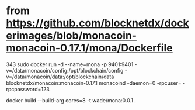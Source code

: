 


# from https://github.com/blocknetdx/dockerimages/blob/monacoin-monacoin-0.17.1/mona/Dockerfile






343  sudo  docker run -d --name=mona -p 9401:9401 -v=/data/monacoin/config:/opt/blockchain/config -v=/data/monacoin/data:/opt/blockchain/data  blocknetdx/monacoin:monacoin-0.17.1   monacoind -daemon=0 -rpcuser= -rpcpassword=123



docker build --build-arg cores=8 -t wade/mona:0.0.1 .
